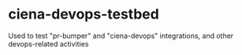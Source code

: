 # ciena-devops-testbed
Used to test "pr-bumper" and "ciena-devops" integrations, and other devops-related activities
